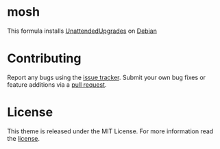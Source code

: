 # mosh 

This formula installs [UnattendedUpgrades](https://wiki.debian.org/UnattendedUpgrades) on [Debian](https://www.debian.org/)

# Contributing

Report any bugs using the [issue tracker][issue_tracker]. Submit your own bug fixes or feature additions via a [pull request][pull_request].

# License

This theme is released under the MIT License. For more information read the [license][license].

[issue_tracker]: https://github.com/alrayyes/unattended-upgrades-formula/issues
[pull_request]: https://github.com/alrayyes/unattended-upgrades-formula/pulls
[license]: https://github.com/alrayyes/unattended-upgrades-formula/blob/master/LICENSE
